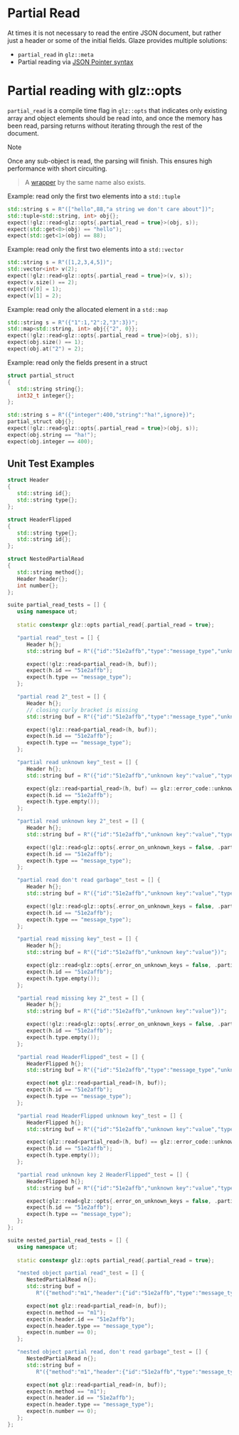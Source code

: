 # Partial Read

At times it is not necessary to read the entire JSON document, but rather just a header or some of the initial fields. Glaze provides multiple solutions:

-  `partial_read` in `glz::meta`
-  Partial reading via [JSON Pointer syntax](./json-pointer-syntax.md)

# Partial reading with glz::opts

`partial_read` is a compile time flag in `glz::opts` that indicates only existing array and object elements should be read into, and once the memory has been read, parsing returns without iterating through the rest of the document.

> [!NOTE]
>
> Once any sub-object is read, the parsing will finish. This ensures high performance with short circuiting.

> A [wrapper](./wrappers.md) by the same name also exists.

Example: read only the first two elements into a `std::tuple`

```c++
std::string s = R"(["hello",88,"a string we don't care about"])";
std::tuple<std::string, int> obj{};
expect(!glz::read<glz::opts{.partial_read = true}>(obj, s));
expect(std::get<0>(obj) == "hello");
expect(std::get<1>(obj) == 88);
```

Example: read only the first two elements into a `std::vector`

```c++
std::string s = R"([1,2,3,4,5])";
std::vector<int> v(2);
expect(!glz::read<glz::opts{.partial_read = true}>(v, s));
expect(v.size() == 2);
expect(v[0] = 1);
expect(v[1] = 2);
```

Example: read only the allocated element in a `std::map`

```c++
std::string s = R"({"1":1,"2":2,"3":3})";
std::map<std::string, int> obj{{"2", 0}};
expect(!glz::read<glz::opts{.partial_read = true}>(obj, s));
expect(obj.size() == 1);
expect(obj.at("2") = 2);
```

Example: read only the fields present in a struct

```c++
struct partial_struct
{
   std::string string{};
   int32_t integer{};
};
```

```c++
std::string s = R"({"integer":400,"string":"ha!",ignore})";
partial_struct obj{};
expect(!glz::read<glz::opts{.partial_read = true}>(obj, s));
expect(obj.string == "ha!");
expect(obj.integer == 400);
```

## Unit Test Examples

```c++
struct Header
{
   std::string id{};
   std::string type{};
};

struct HeaderFlipped
{
   std::string type{};
   std::string id{};
};

struct NestedPartialRead
{
   std::string method{};
   Header header{};
   int number{};
};

suite partial_read_tests = [] {
   using namespace ut;
   
   static constexpr glz::opts partial_read{.partial_read = true};

   "partial read"_test = [] {
      Header h{};
      std::string buf = R"({"id":"51e2affb","type":"message_type","unknown key":"value"})";

      expect(!glz::read<partial_read>(h, buf));
      expect(h.id == "51e2affb");
      expect(h.type == "message_type");
   };

   "partial read 2"_test = [] {
      Header h{};
      // closing curly bracket is missing
      std::string buf = R"({"id":"51e2affb","type":"message_type","unknown key":"value")";

      expect(!glz::read<partial_read>(h, buf));
      expect(h.id == "51e2affb");
      expect(h.type == "message_type");
   };

   "partial read unknown key"_test = [] {
      Header h{};
      std::string buf = R"({"id":"51e2affb","unknown key":"value","type":"message_type"})";

      expect(glz::read<partial_read>(h, buf) == glz::error_code::unknown_key);
      expect(h.id == "51e2affb");
      expect(h.type.empty());
   };

   "partial read unknown key 2"_test = [] {
      Header h{};
      std::string buf = R"({"id":"51e2affb","unknown key":"value","type":"message_type"})";

      expect(!glz::read<glz::opts{.error_on_unknown_keys = false, .partial_read = true}>(h, buf));
      expect(h.id == "51e2affb");
      expect(h.type == "message_type");
   };

   "partial read don't read garbage"_test = [] {
      Header h{};
      std::string buf = R"({"id":"51e2affb","unknown key":"value","type":"message_type"garbage})";

      expect(!glz::read<glz::opts{.error_on_unknown_keys = false, .partial_read = true}>(h, buf));
      expect(h.id == "51e2affb");
      expect(h.type == "message_type");
   };

   "partial read missing key"_test = [] {
      Header h{};
      std::string buf = R"({"id":"51e2affb","unknown key":"value"})";

      expect(glz::read<glz::opts{.error_on_unknown_keys = false, .partial_read = true}>(h, buf) != glz::error_code::missing_key);
      expect(h.id == "51e2affb");
      expect(h.type.empty());
   };

   "partial read missing key 2"_test = [] {
      Header h{};
      std::string buf = R"({"id":"51e2affb","unknown key":"value"})";

      expect(!glz::read<glz::opts{.error_on_unknown_keys = false, .partial_read = true}>(h, buf));
      expect(h.id == "51e2affb");
      expect(h.type.empty());
   };

   "partial read HeaderFlipped"_test = [] {
      HeaderFlipped h{};
      std::string buf = R"({"id":"51e2affb","type":"message_type","unknown key":"value"})";

      expect(not glz::read<partial_read>(h, buf));
      expect(h.id == "51e2affb");
      expect(h.type == "message_type");
   };

   "partial read HeaderFlipped unknown key"_test = [] {
      HeaderFlipped h{};
      std::string buf = R"({"id":"51e2affb","unknown key":"value","type":"message_type"})";

      expect(glz::read<partial_read>(h, buf) == glz::error_code::unknown_key);
      expect(h.id == "51e2affb");
      expect(h.type.empty());
   };

   "partial read unknown key 2 HeaderFlipped"_test = [] {
      HeaderFlipped h{};
      std::string buf = R"({"id":"51e2affb","unknown key":"value","type":"message_type","another_field":409845})";

      expect(glz::read<glz::opts{.error_on_unknown_keys = false, .partial_read = true}>(h, buf) == glz::error_code::none);
      expect(h.id == "51e2affb");
      expect(h.type == "message_type");
   };
};

suite nested_partial_read_tests = [] {
   using namespace ut;
   
   static constexpr glz::opts partial_read{.partial_read = true};

   "nested object partial read"_test = [] {
      NestedPartialRead n{};
      std::string buf =
         R"({"method":"m1","header":{"id":"51e2affb","type":"message_type","unknown key":"value"},"number":51})";

      expect(not glz::read<partial_read>(n, buf));
      expect(n.method == "m1");
      expect(n.header.id == "51e2affb");
      expect(n.header.type == "message_type");
      expect(n.number == 0);
   };

   "nested object partial read, don't read garbage"_test = [] {
      NestedPartialRead n{};
      std::string buf =
         R"({"method":"m1","header":{"id":"51e2affb","type":"message_type","unknown key":"value",garbage},"number":51})";

      expect(not glz::read<partial_read>(n, buf));
      expect(n.method == "m1");
      expect(n.header.id == "51e2affb");
      expect(n.header.type == "message_type");
      expect(n.number == 0);
   };
};
```

